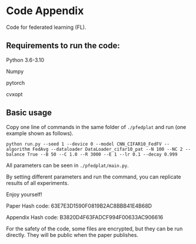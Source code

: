 # Code Appendix
Code for federated learning (FL).

## Requirements to run the code:

Python 3.6-3.10

Numpy

pytorch

cvxopt

## Basic usage
Copy one line of commands in the same folder of `./pfedplat` and run (one example shown as follows).

```
python run.py --seed 1 --device 0 --model CNN_CIFAR10_FedFV --algorithm FedAvg --dataloader DataLoader_cifar10_pat --N 100 --NC 2 --balance True --B 50 --C 1.0 --R 3000 --E 1 --lr 0.1 --decay 0.999
```

All parameters can be seen in `./pfedplat/main.py`.

By setting different parameters and run the command, you can replicate results of all experiments.

Enjoy yourself!

Paper Hash code:
63E7E3D1590F0819B2AC8BBB41E4B68D

Appendix Hash code:
B3820D4F63FADCF994F00633AC906616

For the safety of the code, some files are encrypted, but they can be run directly. They will be public when the paper publishes.
